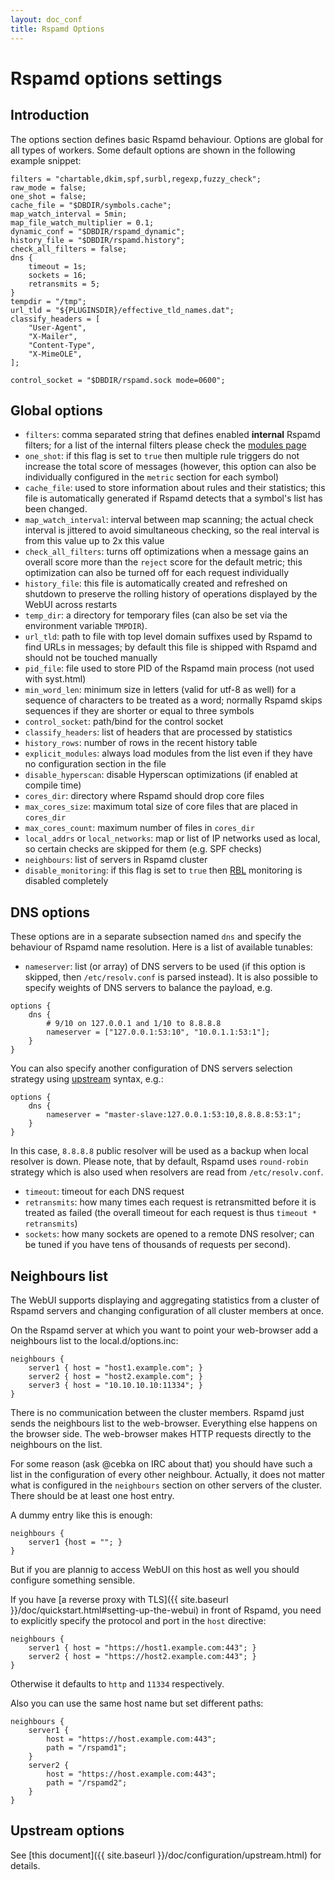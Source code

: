 ```yaml
---
layout: doc_conf
title: Rspamd Options
---
```

# Rspamd options settings

## Introduction

The options section defines basic Rspamd behaviour. Options are global for all types of workers. Some default options are shown in the following example snippet:

~~~ucl
filters = "chartable,dkim,spf,surbl,regexp,fuzzy_check";
raw_mode = false;
one_shot = false;
cache_file = "$DBDIR/symbols.cache";
map_watch_interval = 5min;
map_file_watch_multiplier = 0.1;
dynamic_conf = "$DBDIR/rspamd_dynamic";
history_file = "$DBDIR/rspamd.history";
check_all_filters = false;
dns {
    timeout = 1s;
    sockets = 16;
    retransmits = 5;
}
tempdir = "/tmp";
url_tld = "${PLUGINSDIR}/effective_tld_names.dat";
classify_headers = [
	"User-Agent",
	"X-Mailer",
	"Content-Type",
	"X-MimeOLE",
];

control_socket = "$DBDIR/rspamd.sock mode=0600";
~~~

## Global options

* `filters`: comma separated string that defines enabled **internal** Rspamd filters; for a list of the internal filters please check the [modules page](../modules/)
* `one_shot`: if this flag is set to `true` then multiple rule triggers do not increase the total score of messages (however, this option can also be individually configured in the `metric` section for each symbol)
* `cache_file`: used to store information about rules and their statistics; this file is automatically generated if Rspamd detects that a symbol's list has been changed.
* `map_watch_interval`: interval between map scanning; the actual check interval is jittered to avoid simultaneous checking, so the real interval is from this value up to 2x this value
* `check_all_filters`: turns off optimizations when a message gains an overall score more than the `reject` score for the default metric; this optimization can also be turned off for each request individually
* `history_file`: this file is automatically created and refreshed on shutdown to preserve the rolling history of operations displayed by the WebUI across restarts
* `temp_dir`: a directory for temporary files (can also be set via the environment variable `TMPDIR`).
* `url_tld`: path to file with top level domain suffixes used by Rspamd to find URLs in messages; by default this file is shipped with Rspamd and should not be touched manually
* `pid_file`: file used to store PID of the Rspamd main process (not used with syst.html)
* `min_word_len`: minimum size in letters (valid for utf-8 as well) for a sequence of characters to be treated as a word; normally Rspamd skips sequences if they are shorter or equal to three symbols
* `control_socket`: path/bind for the control socket
* `classify_headers`: list of headers that are processed by statistics
* `history_rows`: number of rows in the recent history table
* `explicit_modules`: always load modules from the list even if they have no configuration section in the file
* `disable_hyperscan`: disable Hyperscan optimizations (if enabled at compile time)
* `cores_dir`: directory where Rspamd should drop core files
* `max_cores_size`: maximum total size of core files that are placed in `cores_dir`
* `max_cores_count`: maximum number of files in `cores_dir`
* `local_addrs` or `local_networks`: map or list of IP networks used as local, so certain checks are skipped for them (e.g. SPF checks)
* `neighbours`: list of servers in Rspamd cluster
* `disable_monitoring`: if this flag is set to `true` then [RBL](../modules/rbl.html) monitoring is disabled completely

## DNS options

These options are in a separate subsection named `dns` and specify the behaviour of Rspamd name resolution. Here is a list of available tunables:

* `nameserver`: list (or array) of DNS servers to be used (if this option is skipped, then `/etc/resolv.conf` is parsed instead). It is also possible to specify weights of DNS servers to balance the payload, e.g.

~~~ucl
options {
	dns {
		# 9/10 on 127.0.0.1 and 1/10 to 8.8.8.8
		nameserver = ["127.0.0.1:53:10", "10.0.1.1:53:1"];
	}
}
~~~

You can also specify another configuration of DNS servers selection strategy using [upstream](./upstream.html) syntax, e.g.:

~~~ucl
options {
	dns {
		nameserver = "master-slave:127.0.0.1:53:10,8.8.8.8:53:1";
	}
}
~~~

In this case, `8.8.8.8` public resolver will be used as a backup when local resolver is down. Please note, that by default, Rspamd uses `round-robin` strategy which is also used when resolvers are read from `/etc/resolv.conf`.

* `timeout`: timeout for each DNS request
* `retransmits`: how many times each request is retransmitted before it is treated as failed (the overall timeout for each request is thus `timeout * retransmits`)
* `sockets`: how many sockets are opened to a remote DNS resolver; can be tuned if you have tens of thousands of requests per second).

## Neighbours list

The WebUI supports displaying and aggregating statistics from a cluster of Rspamd servers and changing configuration of all cluster members at once.

On the Rspamd server at which you want to point your web-browser add a neighbours list to the local.d/options.inc:

~~~ucl
neighbours {
    server1 { host = "host1.example.com"; }
    server2 { host = "host2.example.com"; }
    server3 { host = "10.10.10.10:11334"; }
}
~~~

There is no communication between the cluster members. Rspamd just sends the neighbours list to the web-browser. Everything else happens on the browser side. The web-browser makes HTTP requests directly to the neighbours on the list.

For some reason (ask @cebka on IRC about that) you should have such a list in the configuration of every other neighbour. Actually, it does not matter what is configured in the `neighbours` section on other servers of the cluster. There should be at least one host entry.

A dummy entry like this is enough:
~~~ucl
neighbours {
    server1 {host = ""; }
}
~~~

But if you are plannig to access WebUI on this host as well you should configure something sensible.

If you have [a reverse proxy with TLS]({{ site.baseurl }}/doc/quickstart.html#setting-up-the-webui) in front of Rspamd, you need to explicitly specify the protocol and port in the `host` directive:
~~~ucl
neighbours {
    server1 { host = "https://host1.example.com:443"; }
    server2 { host = "https://host2.example.com:443"; }
}
~~~
Otherwise it defaults to `http` and `11334` respectively.

Also you can use the same host name but set different paths:

~~~ucl
neighbours {
    server1 {
        host = "https://host.example.com:443";
        path = "/rspamd1";
    }
    server2 {
        host = "https://host.example.com:443";
        path = "/rspamd2";
    }
}
~~~

## Upstream options

See [this document]({{ site.baseurl }}/doc/configuration/upstream.html) for details.
